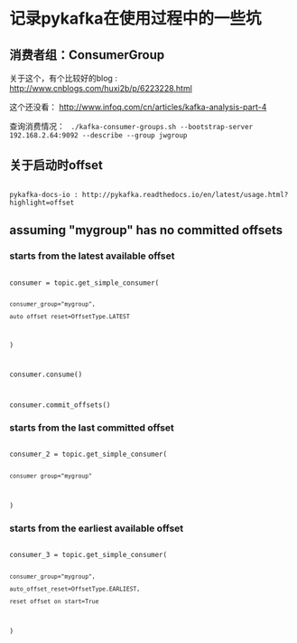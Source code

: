# 记录pykafka在使用过程中的一些坑

## 消费者组：ConsumerGroup

关于这个，有个比较好的blog : http://www.cnblogs.com/huxi2b/p/6223228.html

这个还没看： http://www.infoq.com/cn/articles/kafka-analysis-part-4

查询消费情况：
<code>
./kafka-consumer-groups.sh --bootstrap-server 192.168.2.64:9092 --describe --group jwgroup
</code>


## 关于启动时offset	

<code>
pykafka-docs-io : http://pykafka.readthedocs.io/en/latest/usage.html?highlight=offset
</code> 

## assuming "mygroup" has no committed offsets

### starts from the latest available offset

<code>
consumer = topic.get_simple_consumer(

    consumer_group="mygroup",

    auto_offset_reset=OffsetType.LATEST

)

consumer.consume()

consumer.commit_offsets()
</code>

### starts from the last committed offset

<code>
consumer_2 = topic.get_simple_consumer(

    consumer_group="mygroup"

)
</code>

### starts from the earliest available offset

<code>
consumer_3 = topic.get_simple_consumer(

    consumer_group="mygroup",

    auto_offset_reset=OffsetType.EARLIEST,

    reset_offset_on_start=True
)
</code> 
